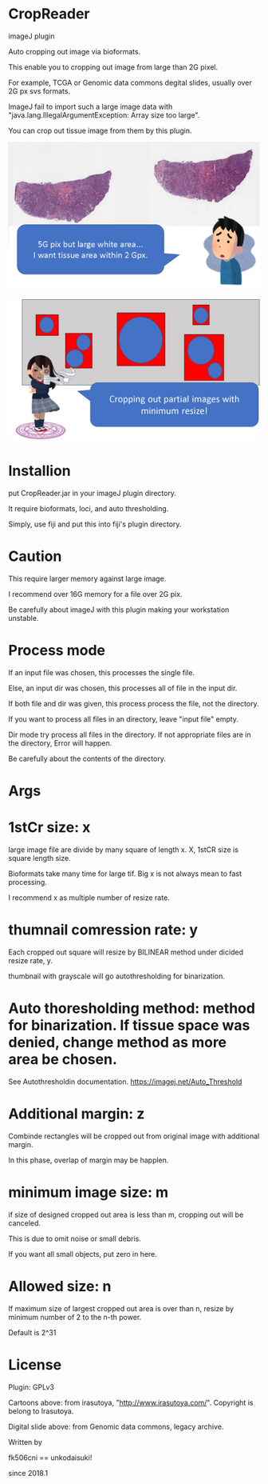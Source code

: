 CropReader
============

imageJ plugin

Auto cropping out image via bioformats.

This enable you to cropping out image from large than 2G pixel.

For example, TCGA or Genomic data commons degital slides, usually over 2G px svs formats.

ImageJ fail to import such a large image data with "java.lang.IllegalArgumentException: Array size too large".

You can crop out tissue image from them by this plugin.

![motive](https://github.com/fk506cni/ij_plgin/blob/master/motiv.png)

![resol](https://github.com/fk506cni/ij_plgin/blob/master/resol.png)

Installion
============

put CropReader.jar in your imageJ plugin directory.

It require bioformats, loci, and auto thresholding.

Simply, use fiji and put this into fiji's plugin directory.


Caution
============

This require larger memory against large image.

I recommend over 16G memory for a file over 2G pix.

Be carefully about imageJ with this plugin making your workstation unstable.


Process mode
============

If an input file was chosen, this processes the single file.

Else, an input dir was chosen, this processes all of file in the input dir.

If both file and dir was given, this process process the file, not the directory.

If you want to process all files in an directory, leave "input file" empty.

Dir mode try process all files in the directory. If not appropriate files are in the directory, Error will happen.

Be carefully about the contents of the directory.


Args
============
# 1stCr size: x

large image file are divide by many square of length x. X, 1stCR size is square length size.

Bioformats take many time for large tif. Big x is not always mean to fast processing.

I recommend x as multiple number of resize rate.



# thumnail comression rate: y

Each cropped out square will resize by BILINEAR method under dicided resize rate, y.

thumbnail with grayscale will go autothresholding for binarization.


# Auto thoresholding method: method for binarization. If tissue space was denied, change method as more area be chosen.

See Autothresholdin documentation. https://imagej.net/Auto_Threshold



# Additional margin: z

Combinde rectangles will be cropped out from original image with additional margin.

In this phase, overlap of margin may be happlen.


# minimum image size: m

if size of designed cropped out area is less than m, cropping out will be canceled.

This is due to omit noise or small debris.

If you want all small objects, put zero in here.


# Allowed size: n

If maximum size of largest cropped out area is over than n, resize by minimum number of 2 to the n-th power.

Default is 2^31



License
============

Plugin: GPLv3

Cartoons above: from irasutoya, "http://www.irasutoya.com/". Copyright is belong to Irasutoya.

Digital slide above: from Genomic data commons, legacy archive.



Written by

fk506cni == unkodaisuki!

since 2018.1